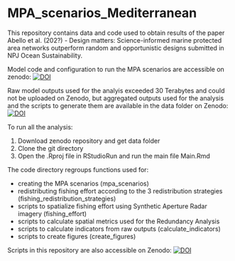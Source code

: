 # MPA_scenarios_Mediterranean
This repository contains data and code used to obtain results of the paper Abello et al.  (202?) - Design matters: Science-informed marine protected area networks outperform random and opportunistic designs submitted in NPJ Ocean Sustainability.

Model code and configuration to run the MPA scenarios are accessible on zenodo: [![DOI](https://zenodo.org/badge/DOI/10.5281/zenodo.14039492.svg)](https://doi.org/10.5281/zenodo.14039492)

Raw model outputs used for the analyis exceeded 30 Terabytes and could not be uploaded on Zenodo, but aggregated outputs used for the analysis and the scripts to generate them are available in the data folder on Zenodo: [![DOI](https://zenodo.org/badge/DOI/10.5281/zenodo.14039492.svg)](https://doi.org/10.5281/zenodo.14039492)

To run all the analysis:
1. Download zenodo repository and get data folder
2. Clone the git directory
3. Open the .Rproj file in RStudioRun and run the main file Main.Rmd

The code directory regroups functions used for:
- creating the MPA scenarios (mpa_scenarios)
- redistributing fishing effort according to the 3 redistribution strategies (fishing_redistribution_strategies)
- scripts to spatialize fishing effort using Synthetic Aperture Radar imagery (fishing_effort)
- scripts to calculate spatial metrics used for the Redundancy Analysis
- scripts to calculate indicators from raw outputs (calculate_indicators)
- scripts to create figures (create_figures)

Scripts in this repository are also accessible on Zenodo: [![DOI](https://zenodo.org/badge/DOI/10.5281/zenodo.16734084.svg)](https://doi.org/10.5281/zenodo.16734084)


